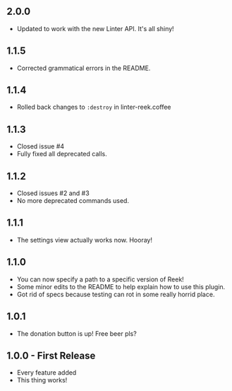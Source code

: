 ## 2.0.0
* Updated to work with the new Linter API. It's all shiny!

## 1.1.5
* Corrected grammatical errors in the README.

## 1.1.4
* Rolled back changes to `:destroy` in linter-reek.coffee

## 1.1.3
* Closed issue \#4
* Fully fixed all deprecated calls.

## 1.1.2
* Closed issues \#2 and \#3
* No more deprecated commands used.

## 1.1.1
* The settings view actually works now. Hooray!

## 1.1.0
* You can now specify a path to a specific version of Reek!
* Some minor edits to the README to help explain how to use this plugin.
* Got rid of specs because testing can rot in some really horrid place.

## 1.0.1
* The donation button is up! Free beer pls?

## 1.0.0 - First Release
* Every feature added
* This thing works!
